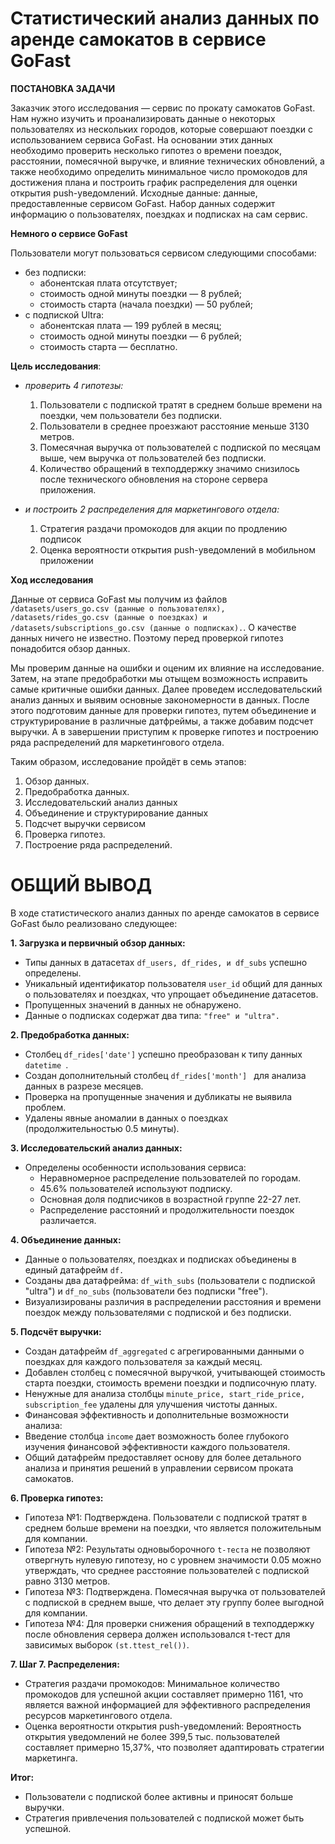 # Статистический анализ данных по аренде самокатов в сервисе GoFast

**ПОСТАНОВКА ЗАДАЧИ**

Заказчик этого исследования — сервис по прокату самокатов GoFast. 
Нам нужно изучить и проанализировать данные о некоторых пользователях из нескольких городов, которые совершают поездки с использованием сервиса GoFast. На основании этих данных необходимо проверить несколько гипотез о времени поездок, расстоянии, помесячной выручке, и влияние технических обновлений, а также необходимо определить минимальное число промокодов для достижения плана и построить график распределения для оценки открытия push-уведомлений.
Исходные данные: данные, предоставленные сервисом GoFast. Набор данных содержит информацию о пользователях, поездках и подписках на сам сервис. 

**Немного о сервисе GoFast**

Пользователи могут пользоваться сервисом следующими способами:
- без подписки:
    - абонентская плата отсутствует;
    - стоимость одной минуты поездки — 8 рублей;
    - стоимость старта (начала поездки) — 50 рублей;
- с подпиской Ultra:
    - абонентская плата — 199 рублей в месяц;
    - стоимость одной минуты поездки — 6 рублей;
    - стоимость старта — бесплатно.

**Цель исследования**:
- *проверить 4 гипотезы:*
    1. Пользователи с подпиской тратят в среднем больше времени на поездки, чем пользователи без подписки.
    2. Пользователи в среднее проезжают расстояние меньше 3130 метров.
    3. Помесячная выручка от пользователей с подпиской по месяцам выше, чем выручка от пользователей без подписки.
    4. Количество обращений в техподдержку значимо снизилось после технического обновления на стороне сервера приложения.


- *и построить 2 распределения для маркетингового отдела:*
    1. Стратегия раздачи промокодов для акции по продлению подписок
    2. Оценка вероятности открытия push-уведомлений в мобильном приложении

**Ход исследования**

Данные от сервиса GoFast мы получим из файлов ` /datasets/users_go.csv (данные о пользователях), /datasets/rides_go.csv (данные о поездках) и /datasets/subscriptions_go.csv (данные о подписках).`. О качестве данных ничего не известно. Поэтому перед проверкой гипотез понадобится обзор данных.

Мы проверим данные на ошибки и оценим их влияние на исследование. Затем, на этапе предобработки мы отыщем возможность исправить самые критичные ошибки данных. Далее проведем исследовательский анализ данных и выявим основные закономерности в данных. После этого подготовим данные для проверки гипотез, путем объединение и структурирование в различные датфреймы, а также добавим подсчет выручки. А в завершении приступим к проверке гипотез и построению ряда распределений для маркетингового отдела.

Таким образом, исследование пройдёт в семь этапов:
 1. Обзор данных.
 2. Предобработка данных.
 3. Исследовательский анализ данных
 4. Объединение и структурирование данных 
 5. Подсчет выручки сервисом
 6. Проверка гипотез.
 7. Построение ряда распределений.

# ОБЩИЙ ВЫВОД

В ходе статистического анализ данных по аренде самокатов в сервисе GoFast было реализовано следующее:

**1. Загрузка и первичный обзор данных:**
- Типы данных в датасетах `df_users, df_rides, и df_subs` успешно определены.
- Уникальный идентификатор пользователя `user_id` общий для данных о пользователях и поездках, что упрощает объединение датасетов.
- Пропущенных значений в данных не обнаружено.
- Данные о подписках содержат два типа: `"free" и "ultra".`

**2. Предобработка данных:**
- Столбец `df_rides['date']` успешно преобразован к типу данных  `datetime `.
- Создан дополнительный столбец `df_rides['month'] ` для анализа данных в разрезе месяцев.
- Проверка на пропущенные значения и дубликаты не выявила проблем.
- Удалены явные аномалии в данных о поездках (продолжительностью 0.5 минуты).

**3. Исследовательский анализ данных:**
- Определены особенности использования сервиса:
    - Неравномерное распределение пользователей по городам.
    - 45.6% пользователей используют подписку.
    - Основная доля подписчиков в возрастной группе 22-27 лет.
    - Распределение расстояний и продолжительности поездок различается.

**4. Объединение данных:**
- Данные о пользователях, поездках и подписках объединены в единый датафрейм `df.`
- Созданы два датафрейма: `df_with_subs` (пользователи с подпиской "ultra") и `df_no_subs` (пользователи без подписки "free").
- Визуализированы различия в распределении расстояния и времени поездок между пользователями с подпиской и без подписки.

**5. Подсчёт выручки:**
- Создан датафрейм `df_aggregated` с агрегированными данными о поездках для каждого пользователя за каждый месяц.
- Добавлен столбец с помесячной выручкой, учитывающей стоимость старта поездки, стоимость времени поездки и подписочную плату.
- Ненужные для анализа столбцы `minute_price, start_ride_price, subscription_fee` удалены для улучшения чистоты данных.
- Финансовая эффективность и дополнительные возможности анализа:
- Введение столбца `income` дает возможность более глубокого изучения финансовой эффективности каждого пользователя.
- Общий датафрейм предоставляет основу для более детального анализа и принятия решений в управлении сервисом проката самокатов.

**6. Проверка гипотез:**
- Гипотеза №1: Подтверждена. Пользователи с подпиской тратят в среднем больше времени на поездки, что является положительным для компании.
- Гипотеза №2: Результаты одновыборочного `t-теста` не позволяют отвергнуть нулевую гипотезу, но с уровнем значимости 0.05 можно утверждать, что среднее расстояние пользователей с подпиской равно 3130 метров.
- Гипотеза №3: Подтверждена. Помесячная выручка от пользователей с подпиской в среднем выше, что делает эту группу более выгодной для компании.
- Гипотеза №4: Для проверки снижения обращений в техподдержку после обновления сервера должен использовался t-тест для зависимых выборок `(st.ttest_rel())`.

**7. Шаг 7. Распределения:**
- Стратегия раздачи промокодов: Минимальное количество промокодов для успешной акции составляет примерно 1161, что является важной информацией для эффективного распределения ресурсов маркетингового отдела.
- Оценка вероятности открытия push-уведомлений: Вероятность открытия уведомлений не более 399,5 тыс. пользователей составляет примерно 15,37%, что позволяет адаптировать стратегии маркетинга.

**Итог:**
- Пользователи с подпиской более активны и приносят больше выручки.
- Стратегия привлечения пользователей с подпиской может быть успешной.
